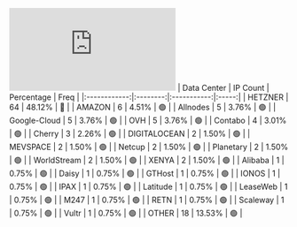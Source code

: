 ![Diagramm](https://github.com/111STAVR111/props/blob/main/Celestia/Mainnet/Decentralization/1/README.md)
| Data Center | IP Count | Percentage | Freq |
|:------------:|:--------:|:-----------:|:-----:|
| HETZNER | 64 | 48.12% | 🔴 |
| AMAZON | 6 | 4.51% | 🟢 |
| Allnodes | 5 | 3.76% | 🟢 |
| Google-Cloud | 5 | 3.76% | 🟢 |
| OVH | 5 | 3.76% | 🟢 |
| Contabo | 4 | 3.01% | 🟢 |
| Cherry | 3 | 2.26% | 🟢 |
| DIGITALOCEAN | 2 | 1.50% | 🟢 |
| MEVSPACE | 2 | 1.50% | 🟢 |
| Netcup | 2 | 1.50% | 🟢 |
| Planetary | 2 | 1.50% | 🟢 |
| WorldStream | 2 | 1.50% | 🟢 |
| XENYA | 2 | 1.50% | 🟢 |
| Alibaba | 1 | 0.75% | 🟢 |
| Daisy | 1 | 0.75% | 🟢 |
| GTHost | 1 | 0.75% | 🟢 |
| IONOS | 1 | 0.75% | 🟢 |
| IPAX | 1 | 0.75% | 🟢 |
| Latitude | 1 | 0.75% | 🟢 |
| LeaseWeb | 1 | 0.75% | 🟢 |
| M247 | 1 | 0.75% | 🟢 |
| RETN | 1 | 0.75% | 🟢 |
| Scaleway | 1 | 0.75% | 🟢 |
| Vultr | 1 | 0.75% | 🟢 |
| OTHER | 18 | 13.53% | 🟢 |